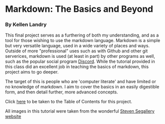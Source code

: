 # Markdown: The Basics and Beyond
### By Kellen Landry

This final project serves as a furthering of both my understanding, and as a tool for those wishing to use the markdown language. Markdown is a simple but very versatile language, used in a wide variety of places and ways. Outside of more "professional" uses such as with Github and other git serverices, markdown is used (at least in part) by other programs as well, such as the popular social program [Discord](https://discordapp.com/). While the tutorial provided in this class did an excellent job in teaching the basics of markdown, this project aims to go deeper. 

The target of this is people who are 'computer literate' and have limited or no knowledge of markdown. I aim to cover the basics in an easily digestible form, and then detail further, more advanced concepts.

Click [here](../master/Table%20of%20Contents.md) to be taken to the Table of Contents for this project.

All images in this tutorial were taken from the wonderful [Steven Segallery website](http://www.stevensegallery.com/ "Steven SeGALLERY")
